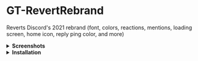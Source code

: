 # GT-RevertRebrand

Reverts Discord's 2021 rebrand (font, colors, reactions, mentions, loading screen, home icon, reply ping color, and more)

<details>
<summary><strong>Screenshots</strong></summary>

### Original (Without Theme)
![Screenshot: Original (Without Theme)](https://raw.githubusercontent.com/Goose-Nest/GT-RevertRebrand/main/screenshots/message_original.png)
### With Revert Rebrand
![Screenshot: With Revert Rebrand](https://raw.githubusercontent.com/Goose-Nest/GT-RevertRebrand/main/screenshots/message_revert.png)
</details>

<details>
<summary><strong>Installation</strong></summary>

### Powercord & Vizality
1. In Discord's settings, go to Themes > Open CMD / Powershell / Terminal / Gitbash
2. Clone the theme via: `git clone https://github.com/Goose-Nest/GT-RevertRebrand`

### BetterDiscord
Download [the theme.css file](https://raw.githubusercontent.com/Goose-Nest/GT-RevertRebrand/main/RevertRebrand.theme.css) to your BD themes directory.

### GooseMod
Use the built-in store in settings to search and install.
</details>